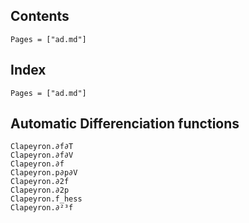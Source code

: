 ## Contents

```@contents
Pages = ["ad.md"]
```

## Index

```@index
Pages = ["ad.md"]
```
## Automatic Differenciation functions
```@docs
Clapeyron.∂f∂T
Clapeyron.∂f∂V
Clapeyron.∂f
Clapeyron.p∂p∂V
Clapeyron.∂2f
Clapeyron.∂2p
Clapeyron.f_hess
Clapeyron.∂²³f
```
